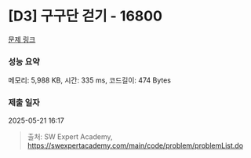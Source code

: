 # [D3] 구구단 걷기 - 16800 

[문제 링크](https://swexpertacademy.com/main/code/problem/problemDetail.do?contestProbId=AYaf9W8afyMDFAQ9) 

### 성능 요약

메모리: 5,988 KB, 시간: 335 ms, 코드길이: 474 Bytes

### 제출 일자

2025-05-21 16:17



> 출처: SW Expert Academy, https://swexpertacademy.com/main/code/problem/problemList.do
